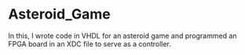 # Asteroid_Game
In this, I wrote code in VHDL for an asteroid game and programmed an FPGA board in an XDC file  to serve as a controller.
